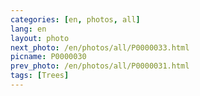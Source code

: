 ```yaml
---
categories: [en, photos, all]
lang: en
layout: photo
next_photo: /en/photos/all/P0000033.html
picname: P0000030
prev_photo: /en/photos/all/P0000031.html
tags: [Trees]
---
```

